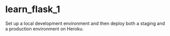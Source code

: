 # learn_flask_1
Set up a local development environment and then deploy both a staging and a production environment on Heroku.
